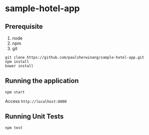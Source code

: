 # sample-hotel-app

## Prerequisite
1. node
2. npm
3. git

```
git clone https://github.com/paulsherwinang/sample-hotel-app.git
npm install
bower install
```

## Running the application
```
npm start
```
Access `http://localhost:8000`


## Running Unit Tests
```
npm test
```